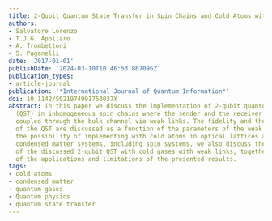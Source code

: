 ```yaml
---
title: 2-Qubit Quantum State Transfer in Spin Chains and Cold Atoms with Weak Links
authors:
- Salvatore Lorenzo
- T.J.G. Apollaro
- A. Trombettoni
- S. Paganelli
date: '2017-01-01'
publishDate: '2024-03-10T10:46:53.867096Z'
publication_types:
- article-journal
publication: '*International Journal of Quantum Information*'
doi: 10.1142/S021974991750037X
abstract: In this paper we discuss the implementation of 2-qubit quantum state transfer
  (QST) in inhomogeneous spin chains where the sender and the receiver blocks are
  coupled through the bulk channel via weak links. The fidelity and the typical timescale
  of the QST are discussed as a function of the parameters of the weak links. Given
  the possibility of implementing with cold atoms in optical lattices a variety of
  condensed matter systems, including spin systems, we also discuss the possible implementation
  of the discussed 2-qubit QST with cold gases with weak links, together with a discussion
  of the applications and limitations of the presented results.
tags:
- cold atoms
- condensed matter
- quantum gases
- Quantum physics
- quantum state transfer
---
```

